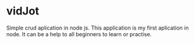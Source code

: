 # vidJot
Simple crud aplication in node js.
This application is  my first aplication in node.
It can be a help  to all beginners  to learn or practise.
